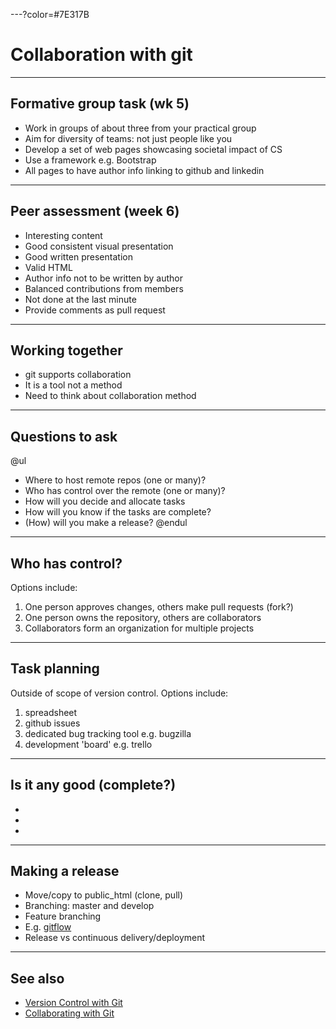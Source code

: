 ---?color=#7E317B

# Collaboration with git


---

## Formative group task (wk 5)

- Work in groups of about three from your practical group
- Aim for diversity of teams: not just people like you
- Develop a set of web pages showcasing societal impact of CS
- Use a framework e.g. Bootstrap
- All pages to have author info linking to github and linkedin

---

## Peer assessment (week 6)

- Interesting content
- Good consistent visual presentation
- Good written presentation
- Valid HTML
- Author info not to be written by author
- Balanced contributions from members
- Not done at the last minute
- Provide comments as pull request

---

## Working together

- git supports collaboration
- It is a tool not a method
- Need to think about collaboration method

---

## Questions to ask

@ul
- Where to host remote repos (one or many)?
- Who has control over the remote (one or many)?
- How will you decide and allocate tasks
- How will you know if the tasks are complete?
- (How) will you make a release?
@endul

---

## Who has control?

Options include:

1. One person approves changes, others make pull requests (fork?)
2. One person owns the repository, others are collaborators
3. Collaborators form an organization for multiple projects

---

## Task planning

Outside of scope of version control. Options include:

1. spreadsheet
2. github issues
3. dedicated bug tracking tool e.g. bugzilla
4. development 'board' e.g. trello

---

## Is it any good (complete?)

-
-
-

---

## Making a release

- Move/copy to public_html (clone, pull)
- Branching: master and develop
- Feature branching
- E.g. [gitflow](https://www.atlassian.com/git/tutorials/comparing-workflows/gitflow-workflow)
- Release vs continuous delivery/deployment

---

## See also

- [Version Control with Git](https://swcarpentry.github.io/git-novice/)
- [Collaborating with Git](https://www.atlassian.com/git/tutorials/syncing)